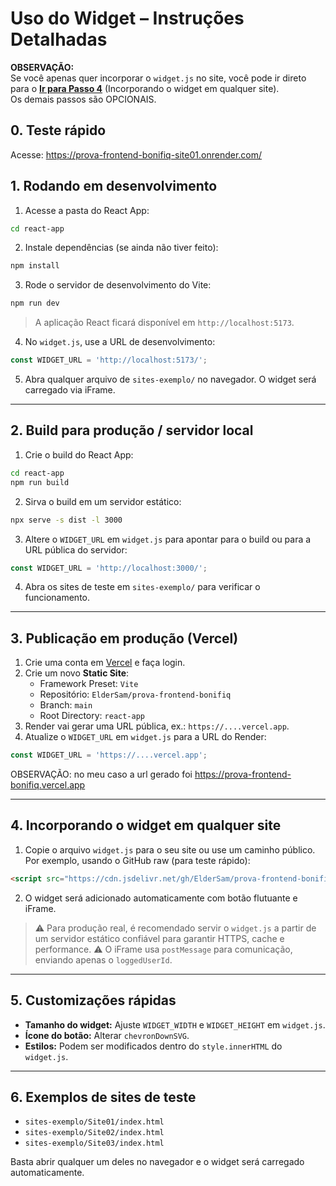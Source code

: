 # Uso do Widget – Instruções Detalhadas

**OBSERVAÇÃO:**   
Se você apenas quer incorporar o `widget.js` no site, você pode ir direto para o **[Ir para Passo 4](#4-incorporando-o-widget-em-qualquer-site)** (Incorporando o widget em qualquer site).   
Os demais passos são OPCIONAIS.

## 0. Teste rápido
Acesse: https://prova-frontend-bonifiq-site01.onrender.com/



## 1. Rodando em desenvolvimento

1. Acesse a pasta do React App:

```bash
cd react-app
```

2. Instale dependências (se ainda não tiver feito):

```bash
npm install
```

3. Rode o servidor de desenvolvimento do Vite:

```bash
npm run dev
```

> A aplicação React ficará disponível em `http://localhost:5173`.

4. No `widget.js`, use a URL de desenvolvimento:

```js
const WIDGET_URL = 'http://localhost:5173/';
```

5. Abra qualquer arquivo de `sites-exemplo/` no navegador. O widget será carregado via iFrame.

---

## 2. Build para produção / servidor local

1. Crie o build do React App:

```bash
cd react-app
npm run build
```

2. Sirva o build em um servidor estático:

```bash
npx serve -s dist -l 3000
```

3. Altere o `WIDGET_URL` em `widget.js` para apontar para o build ou para a URL pública do servidor:

```js
const WIDGET_URL = 'http://localhost:3000/';
```

4. Abra os sites de teste em `sites-exemplo/` para verificar o funcionamento.

---

## 3. Publicação em produção (Vercel)

1. Crie uma conta em   [Vercel](https://vercel.com/) e faça login.
2. Crie um novo **Static Site**:
   * Framework Preset: `Vite`
   * Repositório: `ElderSam/prova-frontend-bonifiq`
   * Branch: `main`
   * Root Directory: `react-app`
3. Render vai gerar uma URL pública, ex.: `https://....vercel.app`.
4. Atualize o `WIDGET_URL` em `widget.js` para a URL do Render:

```js
const WIDGET_URL = 'https://....vercel.app';
```

OBSERVAÇÃO: no meu caso a url gerado foi https://prova-frontend-bonifiq.vercel.app

---

## 4. Incorporando o widget em qualquer site

1. Copie o arquivo `widget.js` para o seu site ou use um caminho público. Por exemplo, usando o GitHub raw (para teste rápido):

```html
<script src="https://cdn.jsdelivr.net/gh/ElderSam/prova-frontend-bonifiq@master/widget.js"></script>
```

2. O widget será adicionado automaticamente com botão flutuante e iFrame.

> ⚠️ Para produção real, é recomendado servir o `widget.js` a partir de um servidor estático confiável para garantir HTTPS, cache e performance.
> ⚠️ O iFrame usa `postMessage` para comunicação, enviando apenas o `loggedUserId`.

---

## 5. Customizações rápidas

* **Tamanho do widget:** Ajuste `WIDGET_WIDTH` e `WIDGET_HEIGHT` em `widget.js`.
* **Ícone do botão:** Alterar `chevronDownSVG`.
* **Estilos:** Podem ser modificados dentro do `style.innerHTML` do `widget.js`.

---

## 6. Exemplos de sites de teste

* `sites-exemplo/Site01/index.html`
* `sites-exemplo/Site02/index.html`
* `sites-exemplo/Site03/index.html`

Basta abrir qualquer um deles no navegador e o widget será carregado automaticamente.
